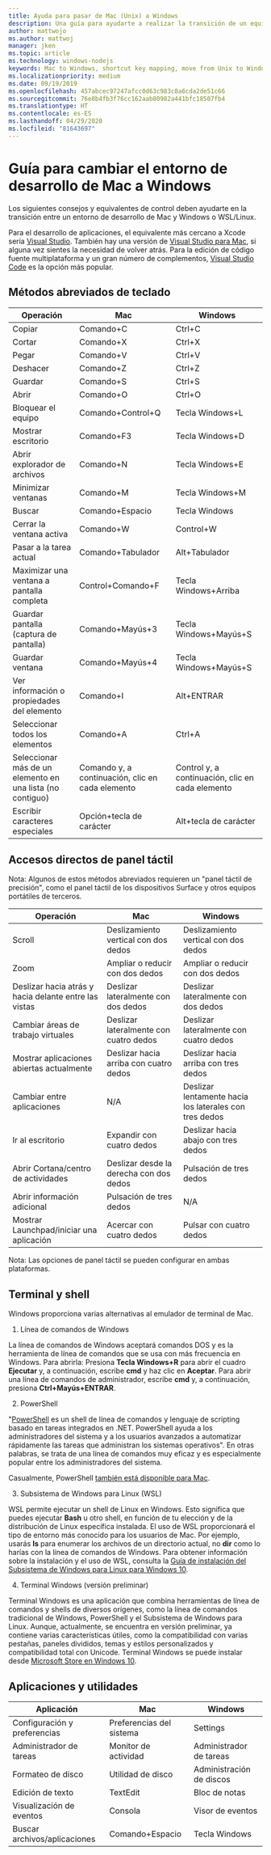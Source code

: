 ```yaml
---
title: Ayuda para pasar de Mac (Unix) a Windows
description: Una guía para ayudarte a realizar la transición de un equipo Mac (Unix) a un entorno de desarrollo de Windows, incluida la asignación de teclas de método abreviado y una breve descripción de los conceptos que difieren entre Mac y Windows.
author: mattwojo
ms.author: mattwoj
manager: jken
ms.topic: article
ms.technology: windows-nodejs
keywords: Mac to Windows, shortcut key mapping, move from Unix to Windows, transition from Mac to Windows, help moving from MacBook to Surface, how to use Windows for a Macintosh user, switching from Macintosh to Windows, help changing dev environments, Mac OS X to Windows, help moving from Mac to PC
ms.localizationpriority: medium
ms.date: 09/19/2019
ms.openlocfilehash: 457abcec97247afcc0d63c983c8a6cda2de51c66
ms.sourcegitcommit: 76e8b4fb3f76cc162aab80982a441bfc18507fb4
ms.translationtype: HT
ms.contentlocale: es-ES
ms.lasthandoff: 04/29/2020
ms.locfileid: "81643697"
---
```

# <a name="guide-for-changing-your-dev-environment-from-mac-to-windows"></a>Guía para cambiar el entorno de desarrollo de Mac a Windows

Los siguientes consejos y equivalentes de control deben ayudarte en la transición entre un entorno de desarrollo de Mac y Windows o WSL/Linux.

Para el desarrollo de aplicaciones, el equivalente más cercano a Xcode sería [Visual Studio](https://visualstudio.microsoft.com). También hay una versión de [Visual Studio para Mac](https://visualstudio.microsoft.com/vs/mac/), si alguna vez sientes la necesidad de volver atrás. Para la edición de código fuente multiplataforma y un gran número de complementos, [Visual Studio Code](https://code.visualstudio.com/?wt.mc_id=DX_841432) es la opción más popular.

## <a name="keyboard-shortcuts"></a>Métodos abreviados de teclado

| **Operación** | **Mac** | **Windows** |
|---------------|--------------------|---------------------|
| Copiar | Comando+C | Ctrl+C |
| Cortar | Comando+X | Ctrl+X |
| Pegar | Comando+V | Ctrl+V |
| Deshacer | Comando+Z | Ctrl+Z |
| Guardar | Comando+S | Ctrl+S |
| Abrir | Comando+O | Ctrl+O |
| Bloquear el equipo | Comando+Control+Q | Tecla Windows+L |
| Mostrar escritorio | Comando+F3 | Tecla Windows+D |
| Abrir explorador de archivos | Comando+N | Tecla Windows+E |
| Minimizar ventanas | Comando+M | Tecla Windows+M |
| Buscar | Comando+Espacio | Tecla Windows |
| Cerrar la ventana activa | Comando+W | Control+W |
| Pasar a la tarea actual | Comando+Tabulador | Alt+Tabulador |
| Maximizar una ventana a pantalla completa | Control+Comando+F | Tecla Windows+Arriba |
| Guardar pantalla (captura de pantalla) | Comando+Mayús+3 | Tecla Windows+Mayús+S |
| Guardar ventana | Comando+Mayús+4 | Tecla Windows+Mayús+S |
| Ver información o propiedades del elemento | Comando+I | Alt+ENTRAR |
 | Seleccionar todos los elementos | Comando+A | Ctrl+A |
| Seleccionar más de un elemento en una lista (no contiguo) | Comando y, a continuación, clic en cada elemento | Control y, a continuación, clic en cada elemento |
| Escribir caracteres especiales | Opción+tecla de carácter | Alt+tecla de carácter|

## <a name="trackpad-shortcuts"></a>Accesos directos de panel táctil

Nota: Algunos de estos métodos abreviados requieren un "panel táctil de precisión", como el panel táctil de los dispositivos Surface y otros equipos portátiles de terceros.

 **Operación** | **Mac** | **Windows** |
|---------------|--------------------|---------------------|
| Scroll | Deslizamiento vertical con dos dedos | Deslizamiento vertical con dos dedos |
| Zoom | Ampliar o reducir con dos dedos | Ampliar o reducir con dos dedos |
| Deslizar hacia atrás y hacia delante entre las vistas | Deslizar lateralmente con dos dedos | Deslizar lateralmente con dos dedos |
| Cambiar áreas de trabajo virtuales | Deslizar lateralmente con cuatro dedos | Deslizar lateralmente con cuatro dedos |
| Mostrar aplicaciones abiertas actualmente | Deslizar hacia arriba con cuatro dedos | Deslizar hacia arriba con tres dedos |
| Cambiar entre aplicaciones | N/A | Deslizar lentamente hacia los laterales con tres dedos |
| Ir al escritorio | Expandir con cuatro dedos | Deslizar hacia abajo con tres dedos |
| Abrir Cortana/centro de actividades | Deslizar desde la derecha con dos dedos | Pulsación de tres dedos |
| Abrir información adicional | Pulsación de tres dedos | N/A |
|Mostrar Launchpad/iniciar una aplicación | Acercar con cuatro dedos | Pulsar con cuatro dedos |

Nota: Las opciones de panel táctil se pueden configurar en ambas plataformas.

## <a name="terminal-and-shell"></a>Terminal y shell

Windows proporciona varias alternativas al emulador de terminal de Mac.

1. Línea de comandos de Windows

La línea de comandos de Windows aceptará comandos DOS y es la herramienta de línea de comandos que se usa con más frecuencia en Windows. Para abrirla: Presiona **Tecla Windows+R** para abrir el cuadro **Ejecutar** y, a continuación, escribe **cmd** y haz clic en **Aceptar**. Para abrir una línea de comandos de administrador, escribe **cmd** y, a continuación, presiona **Ctrl+Mayús+ENTRAR**.

2. PowerShell

"[PowerShell](https://docs.microsoft.com/powershell/scripting/overview?view=powershell-6) es un shell de línea de comandos y lenguaje de scripting basado en tareas integrados en .NET. PowerShell ayuda a los administradores del sistema y a los usuarios avanzados a automatizar rápidamente las tareas que administran los sistemas operativos". En otras palabras, se trata de una línea de comandos muy eficaz y es especialmente popular entre los administradores del sistema.

Casualmente, PowerShell [también está disponible para Mac](https://docs.microsoft.com/powershell/scripting/install/installing-powershell-core-on-macos?view=powershell-6).

3. Subsistema de Windows para Linux (WSL)

WSL permite ejecutar un shell de Linux en Windows. Esto significa que puedes ejecutar **Bash** u otro shell, en función de tu elección y de la distribución de Linux específica instalada. El uso de WSL proporcionará el tipo de entorno más conocido para los usuarios de Mac. Por ejemplo, usarás **ls** para enumerar los archivos de un directorio actual, no **dir** como lo harías con la línea de comandos de Windows. Para obtener información sobre la instalación y el uso de WSL, consulta la [Guía de instalación del Subsistema de Windows para Linux para Windows 10](https://docs.microsoft.com/windows/wsl/install-win10).

4. Terminal Windows (versión preliminar)

Terminal Windows es una aplicación que combina herramientas de línea de comandos y shells de diversos orígenes, como la línea de comandos tradicional de Windows, PowerShell y el Subsistema de Windows para Linux. Aunque, actualmente, se encuentra en versión preliminar, ya contiene varias características útiles, como la compatibilidad con varias pestañas, paneles divididos, temas y estilos personalizados y compatibilidad total con Unicode. Terminal Windows se puede instalar desde [Microsoft Store en Windows 10](https://www.microsoft.com/en-us/p/windows-terminal-preview/9n0dx20hk701?activetab=pivot:overviewtab).

## <a name="apps-and-utilities"></a>Aplicaciones y utilidades

 **Aplicación** | **Mac** | **Windows** |
|---------------|--------------------|---------------------|
| Configuración y preferencias | Preferencias del sistema | Settings |
| Administrador de tareas | Monitor de actividad | Administrador de tareas |
| Formateo de disco | Utilidad de disco | Administración de discos |
| Edición de texto | TextEdit | Bloc de notas |
| Visualización de eventos | Consola | Visor de eventos |
| Buscar archivos/aplicaciones | Comando+Espacio | Tecla Windows |
